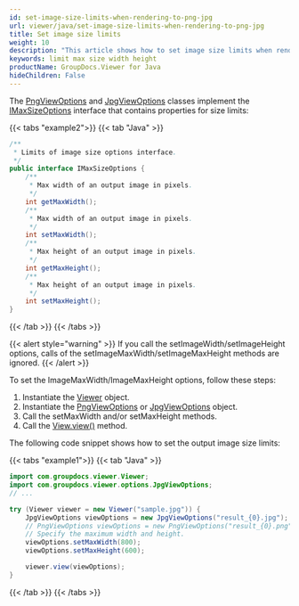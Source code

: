 ```yaml
---
id: set-image-size-limits-when-rendering-to-png-jpg
url: viewer/java/set-image-size-limits-when-rendering-to-png-jpg
title: Set image size limits
weight: 10
description: "This article shows how to set image size limits when rendering image to PNG or JPEG"
keywords: limit max size width height
productName: GroupDocs.Viewer for Java
hideChildren: False
---
```

The [PngViewOptions](https://reference.groupdocs.com/viewer/java/com.groupdocs.viewer.options/pngviewoptions/) and [JpgViewOptions](https://reference.groupdocs.com/viewer/java/com.groupdocs.viewer.options/jpgviewoptions/) classes implement the [IMaxSizeOptions](https://reference.groupdocs.com/viewer/java/com.groupdocs.viewer.options/imaxsizeoptions/) interface that contains properties for size limits:

{{< tabs "example2">}}
{{< tab "Java" >}}
```java
/**
 * Limits of image size options interface.
 */
public interface IMaxSizeOptions {
    /**
     * Max width of an output image in pixels.
     */
    int getMaxWidth();
    /**
     * Max width of an output image in pixels.
     */
    int setMaxWidth();
    /**
     * Max height of an output image in pixels.
     */
    int getMaxHeight();
    /**
     * Max height of an output image in pixels.
     */
    int setMaxHeight();
}
```
{{< /tab >}}
{{< /tabs >}}

{{< alert style="warning" >}}
If you call the setImageWidth/setImageHeight options, calls of the setImageMaxWidth/setImageMaxHeight methods are ignored.
{{< /alert >}}

To set the ImageMaxWidth/ImageMaxHeight options, follow these steps:

1. Instantiate the [Viewer](https://reference.groupdocs.com/viewer/java/com.groupdocs.viewer/Viewer) object.
2. Instantiate the [PngViewOptions](https://reference.groupdocs.com/viewer/java/com.groupdocs.viewer.options/pngviewoptions/) or [JpgViewOptions](https://reference.groupdocs.com/viewer/java/com.groupdocs.viewer.options/jpgviewoptions/) object.
3. Call the setMaxWidth and/or setMaxHeight methods.
4. Call the [View.view()](https://reference.groupdocs.com/viewer/java/com.groupdocs.viewer/viewer/#view-com.groupdocs.viewer.options.ViewOptions-) method.

The following code snippet shows how to set the output image size limits:

{{< tabs "example1">}}
{{< tab "Java" >}}
```java
import com.groupdocs.viewer.Viewer;
import com.groupdocs.viewer.options.JpgViewOptions;
// ...

try (Viewer viewer = new Viewer("sample.jpg")) {
    JpgViewOptions viewOptions = new JpgViewOptions("result_{0}.jpg");
    // PngViewOptions viewOptions = new PngViewOptions("result_{0}.png");
    // Specify the maximum width and height.
    viewOptions.setMaxWidth(800);
    viewOptions.setMaxHeight(600);

    viewer.view(viewOptions);
}
```
{{< /tab >}}
{{< /tabs >}}